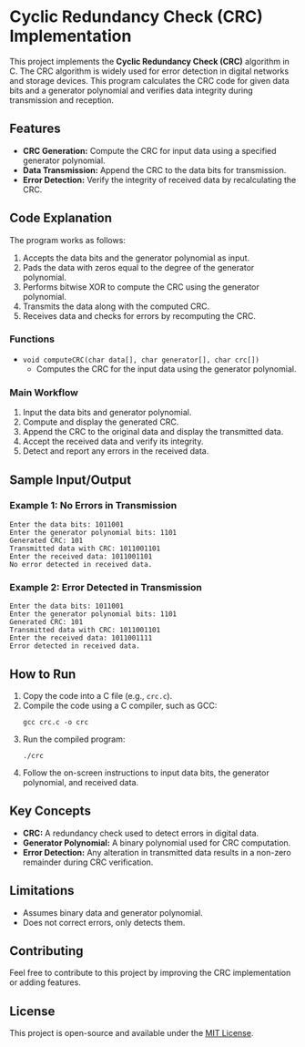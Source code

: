 # Cyclic Redundancy Check (CRC) Implementation

This project implements the **Cyclic Redundancy Check (CRC)** algorithm in C. The CRC algorithm is widely used for error detection in digital networks and storage devices. This program calculates the CRC code for given data bits and a generator polynomial and verifies data integrity during transmission and reception.

## Features
- **CRC Generation:** Compute the CRC for input data using a specified generator polynomial.
- **Data Transmission:** Append the CRC to the data bits for transmission.
- **Error Detection:** Verify the integrity of received data by recalculating the CRC.

## Code Explanation
The program works as follows:
1. Accepts the data bits and the generator polynomial as input.
2. Pads the data with zeros equal to the degree of the generator polynomial.
3. Performs bitwise XOR to compute the CRC using the generator polynomial.
4. Transmits the data along with the computed CRC.
5. Receives data and checks for errors by recomputing the CRC.

### Functions
- `void computeCRC(char data[], char generator[], char crc[])`
  - Computes the CRC for the input data using the generator polynomial.

### Main Workflow
1. Input the data bits and generator polynomial.
2. Compute and display the generated CRC.
3. Append the CRC to the original data and display the transmitted data.
4. Accept the received data and verify its integrity.
5. Detect and report any errors in the received data.

## Sample Input/Output
### Example 1: No Errors in Transmission
```
Enter the data bits: 1011001
Enter the generator polynomial bits: 1101
Generated CRC: 101
Transmitted data with CRC: 1011001101
Enter the received data: 1011001101
No error detected in received data.
```

### Example 2: Error Detected in Transmission
```
Enter the data bits: 1011001
Enter the generator polynomial bits: 1101
Generated CRC: 101
Transmitted data with CRC: 1011001101
Enter the received data: 1011001111
Error detected in received data.
```

## How to Run
1. Copy the code into a C file (e.g., `crc.c`).
2. Compile the code using a C compiler, such as GCC:
   ```
   gcc crc.c -o crc
   ```
3. Run the compiled program:
   ```
   ./crc
   ```
4. Follow the on-screen instructions to input data bits, the generator polynomial, and received data.

## Key Concepts
- **CRC:** A redundancy check used to detect errors in digital data.
- **Generator Polynomial:** A binary polynomial used for CRC computation.
- **Error Detection:** Any alteration in transmitted data results in a non-zero remainder during CRC verification.

## Limitations
- Assumes binary data and generator polynomial.
- Does not correct errors, only detects them.

## Contributing
Feel free to contribute to this project by improving the CRC implementation or adding features.

## License
This project is open-source and available under the [MIT License](LICENSE).

